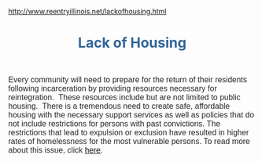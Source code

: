 http://www.reentryillinois.net/lackofhousing.html
<H1 style="TEXT-ALIGN: center"><SPAN class=WEBON_COLOR style="COLOR: rgb(51,102,153)">Lack of Housing</SPAN><BR></H1>
<P><BR></P>
<P><SPAN style="FONT-SIZE: 12pt; FONT-FAMILY: Arial; COLOR: rgb(41,41,41)">Every community will need to prepare for the return of their residents following incarceration by providing resources necessary for reintegration.&nbsp; These resources include but are not limited to public housing.&nbsp; There is a tremendous need to create safe, affordable housing with the necessary support services as well as policies that do not include restrictions for persons with past convictions. The restrictions that lead to expulsion or exclusion have resulted in higher rates of homelessness for the most vulnerable persons. To read more about this issue, click <A href="http://reentrypolicy.org/issue_areas/housing_project" target=_blank>here</A>.<BR></SPAN></P>
<P><BR><BR></P>
<DIV class=clr></DIV>
